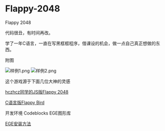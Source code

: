 # Flappy-2048
Flappy 2048

代码很丑，有时间再改。

学了一年C语言，一直在写黑框框程序，借课设的机会，做一点自己真正想做的东西。

附图

![样例1.png](https://github.com/ZenithDandelion/Flappy-2048/tree/master/pic/1.png)
![样例2.png](https://github.com/ZenithDandelion/Flappy-2048/tree/master/pic/2.png)



这个游戏源于下面几位大神的灵感

[hczhcz同学的JS版Flappy 2048](https://github.com/hczhcz/Flappy-2048)

[C语言版Flappy Bird](http://tieba.baidu.com/p/2869706549)


开发环境
Codeblocks
EGE图形库

[EGE安装方法](http://jingyan.baidu.com/article/4b07be3c40d35f48b380f3c7.html)